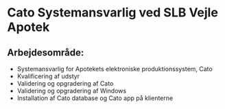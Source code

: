 # Cato Systemansvarlig ved SLB Vejle Apotek
## Arbejdesområde:
* Systemansvarlig for Apotekets elektroniske produktionssystem, Cato
* Kvalificering af udstyr
* Validering og opgradering af Cato
* Validering og opgradering af Windows
* Installation af Cato database og Cato app på klienterne
 